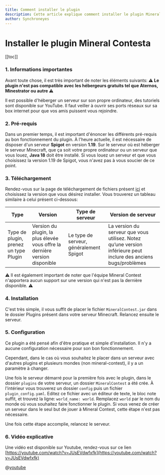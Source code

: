 ```yaml
---
title: Comment installer le plugin
description: Cette article explique comment installer le plugin Mineral Contest.
author: Synchroneyes
---
```


# Installer le plugin Mineral Contesta

[[toc]]


### 1. Informations importantes
Avant toute chose, il est très important de noter les éléments suivants: 
**⚠️ Le plugin n'est pas compatible avec les hébergeurs gratuits tel que Aternos, Minestrator ou autre ⚠️**


Il est possible d'héberger un serveur sur son propre ordinateur, des tutoriels sont disponible sur YouTube. Il faut veiller à ouvrir ses ports réseaux sur sa box internet pour que vos amis puissent vous rejoindre.

### 2. Pré-requis

Dans un premier temps, il est important d'énoncer les différents pré-requis au bon fonctionnement du plugin. À l'heure actuelle, il est nécessaire de disposer d'un serveur **Spigot** en version **1.19**. 
Sur le serveur où est héberger le serveur Minecraft, que ça soit votre propre ordinateur ou un serveur que vous louez, **Java 18** doit être installé. Si vous louez un serveur et que vous choisissez la version 1.19 de Spigot, vous n'avez pas à vous soucier de ce point.

### 3. Téléchargement

Rendez-vous sur la page de téléchargement de fichiers présent [ici](/files/) et choisissez la version que vous désirez installer.
Vous trouverez un tableau similaire à celui présent ci-dessous: 

| Type                                                  | Version                                                        | Type de serveur            | Version de serveur                                                                                      |
|-------------------------------------------------------|----------------------------------------------------------------|-----------------------------|--------------------------------------------------------------------------------------------------------|
| Type de plugin, prenez un type Plugin                 | Version du plugin, la plus élevée vous offre la dernière version disponible | Le type de serveur, généralement Spigot | La version du serveur que vous utilisez. Notez qu’une version inférieure peut inclure des anciens bugs/problèmes |



⚠️ Il est également important de noter que l'équipe Mineral Contest n'apportera aucun support sur une version qui n'est pas la dernière disponible. ⚠️

### 4. Installation

C'est très simple, il vous suffit de placer le fichier `MineralContest.jar` dans le dossier Plugins présent dans votre serveur Minecraft.
Relancez ensuite le serveur.

### 5. Configuration

Ce plugin a été pensé afin d'être pratique et simple d'installation. Il n'y a aucune configuration nécessaire pour son bon fonctionnement. 

Cependant, dans le cas où vous souhaitez le placer dans un serveur avec d'autres plugins et plusieurs mondes (non mineral-contest), il y a un paramètre à changer.

Une fois le serveur démarré pour la première fois avec le plugin, dans le dossier `plugins` de votre serveur, un dossier `MineralContest` a été crée. À l'intérieur vous trouverez un dossier `config` puis un fichier `plugin_config.yaml`. Editez ce fichier avec un éditeur de texte, le bloc note suffit, et trouvez la ligne: `world_name: world`. Remplacez `world` par le nom du monde où vous souhaitez faire fonctionner le plugin. Si vous venez de créer un serveur dans le seul but de jouer à Mineral Contest, cette étape n'est pas nécessaire.

Une fois cette étape accomplie, relancez le serveur.

### 6. Vidéo explicative

Une vidéo est disponible sur Youtube, rendez-vous sur ce lien [https://youtube.com/watch?v=JUsEVdwfxfk](https://youtube.com/watch?v=JUsEVdwfxfk)

@[youtube](JUsEVdwfxfk)
